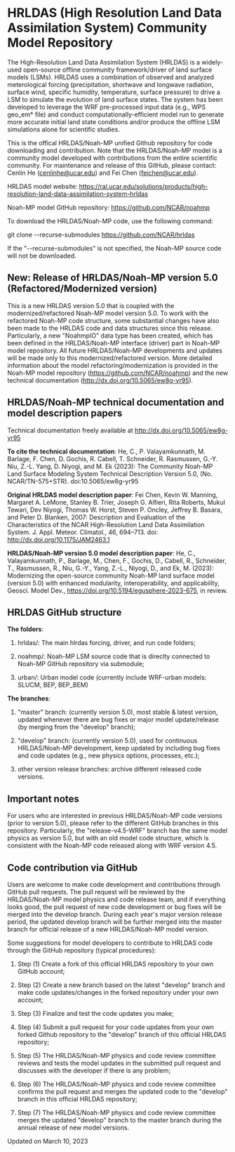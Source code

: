 # HRLDAS (High Resolution Land Data Assimilation System) Community Model Repository

The High-Resolution Land Data Assimilation System (HRLDAS) is a widely-used open-source offline community framework/driver of land surface models (LSMs). HRLDAS uses a combination of observed and analyzed meterological forcing (precipitation, shortwave and longwave radiation, surface wind, specific humidity, temperature, surface pressure) to drive a LSM to simulate the evolution of land surface states. The system has been developed to leverage the WRF pre-processed input data (e.g., WPS geo_em* file) and conduct computationally-efficient model run to generate more accurate initial land state conditions and/or produce the offline LSM simulations alone for scientific studies.

This is the offical HRLDAS/Noah-MP unified Github repository for code downloading and contribution. Note that the HRLDAS/Noah-MP model is a community model developed with contributions from the entire scientific community. For maintenance and release of this GitHub, please contact: Cenlin He (cenlinhe@ucar.edu) and Fei Chen (feichen@ucar.edu).

HRLDAS model website: https://ral.ucar.edu/solutions/products/high-resolution-land-data-assimilation-system-hrldas

Noah-MP model GitHub repository: https://github.com/NCAR/noahmp

To download the HRLDAS/Noah-MP code, use the following command:

git clone --recurse-submodules https://github.com/NCAR/hrldas

If the "--recurse-submodules" is not specified, the Noah-MP source code will not be downloaded.


## New: Release of HRLDAS/Noah-MP version 5.0 (Refactored/Modernized version)

This is a new HRLDAS version 5.0 that is coupled with the modernized/refactored Noah-MP model version 5.0. To work with the refactored Noah-MP code structure, some substantial changes have also been made to the HRLDAS code and data structures since this release. Particularly, a new "NoahmpIO" data type has been created, which has been defined in the HRLDAS/Noah-MP interface (driver) part in Noah-MP model repository. All future HRLDAS/Noah-MP developments and updates will be made only to this modernized/refactored version. More detailed information about the model refactoring/modernization is provided in the Noah-MP model repository (https://github.com/NCAR/noahmp) and the new technical documentation (http://dx.doi.org/10.5065/ew8g-yr95).


## HRLDAS/Noah-MP technical documentation and model description papers

Technical documentation freely available at http://dx.doi.org/10.5065/ew8g-yr95

**To cite the technical documentation**:  He, C., P. Valayamkunnath, M. Barlage, F. Chen, D. Gochis, R. Cabell, T. Schneider, R. Rasmussen, G.-Y. Niu, Z.-L. Yang, D. Niyogi, and M. Ek (2023): The Community Noah-MP Land Surface Modeling System Technical Description Version 5.0, (No. NCAR/TN-575+STR). doi:10.5065/ew8g-yr95

**Original HRLDAS model description paper**: Fei Chen, Kevin W. Manning, Margaret A. LeMone, Stanley B. Trier, Joseph G. Alfieri, Rita Roberts, Mukul Tewari, Dev Niyogi, Thomas W. Horst, Steven P. Oncley, Jeffrey B. Basara, and Peter D. Blanken, 2007: Description and Evaluation of the Characteristics of the NCAR High-Resolution Land Data Assimilation System. J. Appl. Meteor. Climatol., 46, 694–713.
doi: http://dx.doi.org/10.1175/JAM2463.1

**HRLDAS/Noah-MP version 5.0 model description paper**:  He, C., Valayamkunnath, P., Barlage, M., Chen, F., Gochis, D., Cabell, R., Schneider, T., Rasmussen, R., Niu, G.-Y., Yang, Z.-L., Niyogi, D., and Ek, M. (2023): Modernizing the open-source community Noah-MP land surface model (version 5.0) with enhanced modularity, interoperability, and applicability, Geosci. Model Dev., https://doi.org/10.5194/egusphere-2023-675, in review.


## HRLDAS GitHub structure

**The folders**:

1. hrldas/: The main hlrdas forcing, driver, and run code folders;

2. noahmp/: Noah-MP LSM source code that is direclty connected to Noah-MP GitHub repository via submodule;

3. urban/: Urban model code (currently include WRF-urban models: SLUCM, BEP, BEP_BEM)

**The branches**:

1. "master" branch: (currently version 5.0), most stable & latest version, updated whenever there are bug fixes or major model update/release (by merging from the "develop" branch);

2. "develop" branch: (currently version 5.0), used for continuous HRLDAS/Noah-MP development, keep updated by including bug fixes and code updates (e.g., new physics options, processes, etc.); 

3. other version release branches: archive different released code versions.


## Important notes

For users who are interested in previous HRLDAS/Noah-MP code versions (prior to version 5.0), please refer to the different GitHub branches in this repository. Particularly, the "release-v4.5-WRF" branch has the same model physics as version 5.0, but with an old model code structure, which is consistent with the Noah-MP code released along with WRF version 4.5.


## Code contribution via GitHub

Users are welcome to make code development and contributions through GitHub pull requests. The pull request will be reviewed by the HRLDAS/Noah-MP model physics and code release team, and if everything looks good, the pull request of new code development or bug fixes will be merged into the develop branch. During each year's major version release period, the updated develop branch will be further merged into the master branch for official release of a new HRLDAS/Noah-MP model version.

Some suggestions for model developers to contribute to HRLDAS code through the GitHub repository (typical procedures):

1. Step (1) Create a fork of this official HRLDAS repository to your own GitHub account; 

2. Step (2) Create a new branch based on the latest "develop" branch and make code updates/changes in the forked repository under your own account; 

3. Step (3) Finalize and test the code updates you make; 

4. Step (4) Submit a pull request for your code updates from your own forked Github repository to the "develop" branch of this official HRLDAS repository;

5. Step (5) The HRLDAS/Noah-MP physics and code review committee reviews and tests the model updates in the submitted pull request and discusses with the developer if there is any problem; 

6. Step (6) The HRLDAS/Noah-MP physics and code review committee confirms the pull request and merges the updated code to the "develop" branch in this official HRLDAS repository;

7. Step (7) The HRLDAS/Noah-MP physics and code review committee merges the updated "develop" branch to the master branch during the annual release of new model versions.


Updated on March 10, 2023
